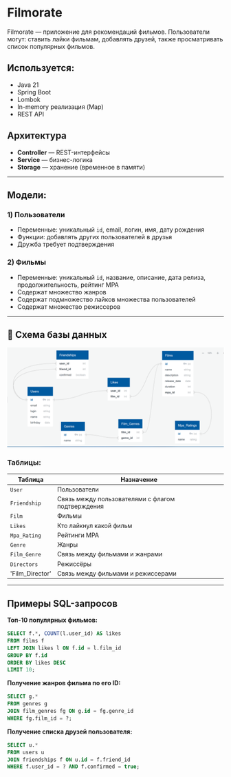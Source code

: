 # Filmorate

Filmorate — приложение для рекомендаций фильмов.
Пользователи могут: ставить лайки фильмам, добавлять друзей, также просматривать список популярных фильмов.

## Используется:

- Java 21
- Spring Boot
- Lombok
- In-memory реализация (Map)
- REST API

## Архитектура

- **Controller** — REST-интерфейсы
- **Service** — бизнес-логика
- **Storage** — хранение (временное в памяти)

---

## Модели:

### 1) Пользователи

- Переменные: уникальный `id`, email, логин, имя, дату рождения
- Функции: добавлять других пользователей в друзья
- Дружба требует подтверждения

### 2) Фильмы

- Переменные: уникальный `id`, название, описание, дата релиза, продолжительность, рейтинг MPA
- Содержат множество жанров
- Содержат подмножество лайков множества пользователей
- Содержат множество режиссеров

---

## 🔗 Схема базы данных

![ER Diagram](./database.png)

### Таблицы:

| Таблица         | Назначение                                        |
|-----------------|---------------------------------------------------|
| `User`          | Пользователи                                      |
| `Friendship`    | Связь между пользователями с флагом подтверждения |
| `Film`          | Фильмы                                            |
| `Likes`         | Кто лайкнул какой фильм                           |
| `Mpa_Rating`    | Рейтинги MPA                                      |
| `Genre`         | Жанры                                             |
| `Film_Genre`    | Связь между фильмами и жанрами                    |
| `Directors`     | Режиссёры                                         |
| 'Film_Director' | Связь между фильмами и режиссерами                |

---

## Примеры SQL-запросов

**Топ-10 популярных фильмов:**

```sql
SELECT f.*, COUNT(l.user_id) AS likes
FROM films f
LEFT JOIN likes l ON f.id = l.film_id
GROUP BY f.id
ORDER BY likes DESC
LIMIT 10;
```

**Получение жанров фильма по его ID:**

```sql
SELECT g.*
FROM genres g
JOIN film_genres fg ON g.id = fg.genre_id
WHERE fg.film_id = ?;
```

**Получение списка друзей пользователя:**

```sql
SELECT u.*
FROM users u
JOIN friendships f ON u.id = f.friend_id
WHERE f.user_id = ? AND f.confirmed = true;
```

